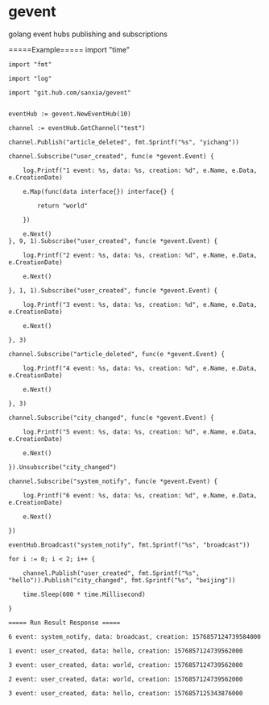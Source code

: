 # gevent
golang event hubs publishing and subscriptions

=====Example=====
    import "time"

    import "fmt"

    import "log"

    import "git.hub.com/sanxia/gevent"


    eventHub := gevent.NewEventHub(10)

    channel := eventHub.GetChannel("test")

    channel.Publish("article_deleted", fmt.Sprintf("%s", "yichang"))

    channel.Subscribe("user_created", func(e *gevent.Event) {

        log.Printf("1 event: %s, data: %s, creation: %d", e.Name, e.Data, e.CreationDate)

        e.Map(func(data interface{}) interface{} {

            return "world"

        })

        e.Next()
    }, 9, 1).Subscribe("user_created", func(e *gevent.Event) {

        log.Printf("2 event: %s, data: %s, creation: %d", e.Name, e.Data, e.CreationDate)

        e.Next()

    }, 1, 1).Subscribe("user_created", func(e *gevent.Event) {

        log.Printf("3 event: %s, data: %s, creation: %d", e.Name, e.Data, e.CreationDate)

        e.Next()

    }, 3)

    channel.Subscribe("article_deleted", func(e *gevent.Event) {

        log.Printf("4 event: %s, data: %s, creation: %d", e.Name, e.Data, e.CreationDate)

        e.Next()

    }, 3)

    channel.Subscribe("city_changed", func(e *gevent.Event) {

        log.Printf("5 event: %s, data: %s, creation: %d", e.Name, e.Data, e.CreationDate)

        e.Next()

    }).Unsubscribe("city_changed")

    channel.Subscribe("system_notify", func(e *gevent.Event) {

        log.Printf("6 event: %s, data: %s, creation: %d", e.Name, e.Data, e.CreationDate)

        e.Next()

    })

    eventHub.Broadcast("system_notify", fmt.Sprintf("%s", "broadcast"))

    for i := 0; i < 2; i++ {

        channel.Publish("user_created", fmt.Sprintf("%s", "hello")).Publish("city_changed", fmt.Sprintf("%s", "beijing"))

        time.Sleep(600 * time.Millisecond)

    }

    ===== Run Result Response =====

    6 event: system_notify, data: broadcast, creation: 1576857124739584000

    1 event: user_created, data: hello, creation: 1576857124739562000

    3 event: user_created, data: world, creation: 1576857124739562000

    2 event: user_created, data: world, creation: 1576857124739562000

    3 event: user_created, data: hello, creation: 1576857125343876000

